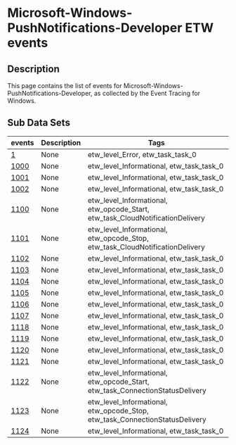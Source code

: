 # Microsoft-Windows-PushNotifications-Developer ETW events

## Description
This page contains the list of events for Microsoft-Windows-PushNotifications-Developer, as collected by the Event Tracing for Windows.

## Sub Data Sets
|events|Description|Tags|
|---|---|---|
|[1](events/event-1.md)|None|etw_level_Error, etw_task_task_0|
|[1000](events/event-1000.md)|None|etw_level_Informational, etw_task_task_0|
|[1001](events/event-1001.md)|None|etw_level_Informational, etw_task_task_0|
|[1002](events/event-1002.md)|None|etw_level_Informational, etw_task_task_0|
|[1100](events/event-1100.md)|None|etw_level_Informational, etw_opcode_Start, etw_task_CloudNotificationDelivery|
|[1101](events/event-1101.md)|None|etw_level_Informational, etw_opcode_Stop, etw_task_CloudNotificationDelivery|
|[1102](events/event-1102.md)|None|etw_level_Informational, etw_task_task_0|
|[1103](events/event-1103.md)|None|etw_level_Informational, etw_task_task_0|
|[1104](events/event-1104.md)|None|etw_level_Informational, etw_task_task_0|
|[1105](events/event-1105.md)|None|etw_level_Informational, etw_task_task_0|
|[1106](events/event-1106.md)|None|etw_level_Informational, etw_task_task_0|
|[1107](events/event-1107.md)|None|etw_level_Informational, etw_task_task_0|
|[1118](events/event-1118.md)|None|etw_level_Informational, etw_task_task_0|
|[1119](events/event-1119.md)|None|etw_level_Informational, etw_task_task_0|
|[1120](events/event-1120.md)|None|etw_level_Informational, etw_task_task_0|
|[1121](events/event-1121.md)|None|etw_level_Informational, etw_task_task_0|
|[1122](events/event-1122.md)|None|etw_level_Informational, etw_opcode_Start, etw_task_ConnectionStatusDelivery|
|[1123](events/event-1123.md)|None|etw_level_Informational, etw_opcode_Stop, etw_task_ConnectionStatusDelivery|
|[1124](events/event-1124.md)|None|etw_level_Informational, etw_task_task_0|
